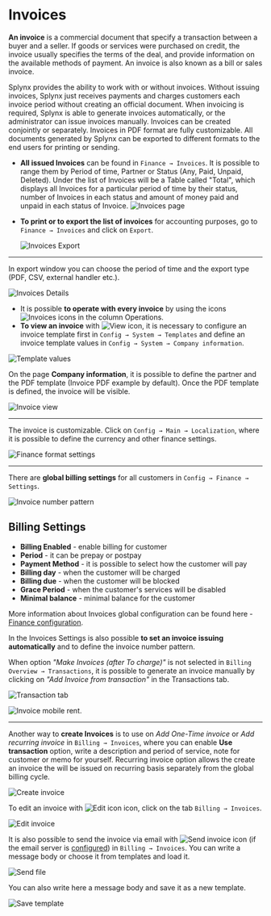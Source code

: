 Invoices
==========


**An invoice** is a commercial document that specify a transaction between a buyer and a seller.
If goods or services were purchased on credit, the invoice usually specifies the terms of the deal,
and provide information on the available methods of payment.
An invoice is also known as a bill or sales invoice.

Splynx provides the ability to work with or without invoices.
Without issuing invoices, Splynx just receives payments and charges customers each invoice
period without creating an official document. When invoicing is required,
Splynx is able to generate invoices automatically, or the administrator can issue invoices manually.
Invoices can be created conjointly or separately. Invoices in PDF format are fully customizable.
All documents generated by Splynx can be exported to different formats to the end users for
printing or sending.

* **All issued Invoices** can be found in `Finance → Invoices`. It is possible to range them by Period of time, Partner or Status (Any, Paid, Unpaid, Deleted). Under the list of Invoices will be a Table called "Total", which displays all Invoices for a particular period of time by their status, number of Invoices in each status and amount of money paid and unpaid in each status of Invoice.
  ![Invoices page](invoices_main.png)

* **To print or to export the list of invoices** for accounting purposes, go to `Finance → Invoices` and click on `Export`.

  ![Invoices Export](export_invoices.png)

---
In export window you can choose the period of time and the export type (PDF, CSV, external handler etc.).

![Invoices Details](export_details.png)

* It is possible **to operate with every invoice** by using the icons <icon class="image-icon">![Invoices icons](invoices_icons.png)</icon> in the column Operations.
* **To view an invoice** with <icon class="image-icon">![View icon](view_invoice.png)</icon>, it is necessary to configure an invoice template first in `Config → System → Templates` and define an invoice template values in `Config → System → Company information`.

![Template values](template_values.png)


On the page **Company information**, it is possible to define the partner and the PDF template (Invoice PDF example by default).
Once the PDF template is defined, the invoice will be visible.

![Invoice view](invoice_view.jpg)


---

The invoice is customizable. Click on `Config → Main → Localization`, where it is possible to define the currency and other finance settings.

![Finance format settings](finance_format_setting.png)


---
There are **global billing settings** for all customers in `Config → Finance → Settings`.

![Invoice number pattern](invoice_number_pattern.png)


## Billing Settings

* **Billing Enabled** - enable billing for customer
* **Period** - it can be prepay or postpay
* **Payment Method** - it is possible to select how the customer will pay
* **Billing day** - when the customer will be charged
* **Billing due** - when the customer will be blocked
* **Grace Period** - when the customer's services will be disabled
* **Minimal balance** - minimal balance for the customer

More information about Invoices global configuration can be found here - [Finance configuration](finance.md).


In the Invoices Settings is also possible **to set an invoice issuing automatically** and to define the invoice number pattern.

When option *"Make Invoices (after To charge)"* is not selected in `Billing Overview → Transactions`, it is possible to generate an invoice manually by clicking on *"Add Invoice from transaction"* in the Transactions tab.

![Transaction tab](add_invoice_from_transaction.png)

![Invoice mobile rent](edit_invoice.png).


---
Another way to **create Invoices** is to use  on *Add One-Time invoice* or *Add recurring invoice* in `Billing → Invoices`, where you can enable **Use transaction** option, write a description and period of service, note for customer or memo for yourself. Recurring invoice option allows the create an invoice the will be issued on recurring basis separately from the global billing cycle.

![Create invoice](create_invoice.png)

To edit an invoice with <icon class="image-icon">![Edit icon](editinvoice.png)</icon> icon, click on the tab `Billing → Invoices`.

![Edit invoice](edit_invoice.png)


It is also possible to send the invoice via email with <icon class="image-icon">![Send invoice](send_invoiceviamail.png)</icon> icon (if the email server is [configured](configuration/main_configuration/email_config/email_config.md)) in `Billing → Invoices`.
You can write a message body or choose it from templates and load it.

![Send file](send_file.png)


You can also write here a message body and save it as a new template.

![Save template](save_template.png)
